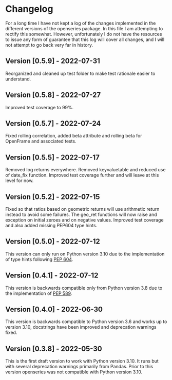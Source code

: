 # Changelog

For a long time I have not kept a log of the changes implemented in the different versions of the openseries package. In this file I am attempting to rectify this somewhat. However, unfortunately I do not have the resources to issue any form of guarantee that this log will cover all changes, and I will not attempt to go back very far in history.

## Version [0.5.9] - 2022-07-31

Reorganized and cleaned up test folder to make test rationale easier to understand.

## Version [0.5.8] - 2022-07-27

Improved test coverage to 99%.

## Version [0.5.7] - 2022-07-24

Fixed rolling correlation, added beta attribute and rolling beta for OpenFrame and associated tests.

## Version [0.5.5] - 2022-07-17

Removed log returns everywhere. Removed keyvaluetable and reduced use of date_fix function. Improved test coverage further and will leave at this level for now.

## Version [0.5.2] - 2022-07-15

Fixed so that ratios based on geometric returns will use arithmetic return instead to avoid some failures. The geo_ret functions will now raise and exception on initial zeroes and on negative values. Improved test coverage and also added missing PEP604 type hints.

## Version [0.5.0] - 2022-07-12

This version can only run on Python version 3.10 due to the implementation of type hints following [PEP 604](https://peps.python.org/pep-0604/).

## Version [0.4.1] - 2022-07-12

This version is backwards compatible only from Python version 3.8 due to the implementation of [PEP 589](https://peps.python.org/pep-0589/).

## Version [0.4.0] - 2022-06-30

This version is backwards compatible to Python version 3.6 and works up to version 3.10, docstrings have been improved and deprecation warnings fixed.

## Version [0.3.8] - 2022-05-30

This is the first draft version to work with Python version 3.10. It runs but with several deprecation warnings primarily from Pandas. Prior to this version openseries was not compatible with Python version 3.10.
